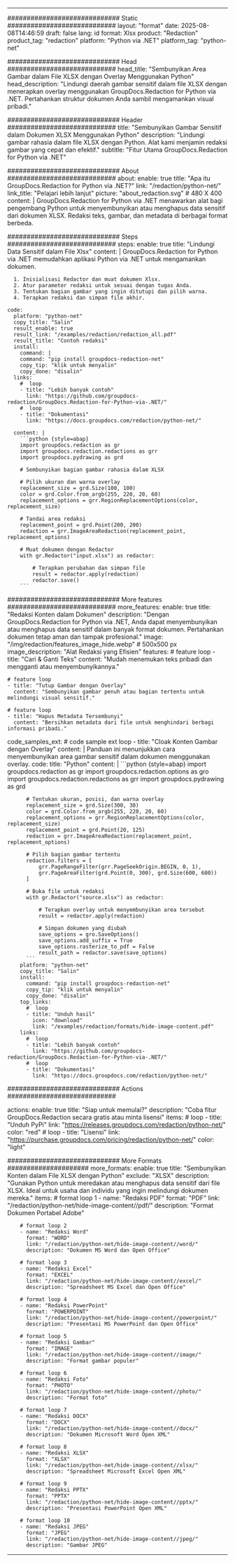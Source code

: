 
---
############################# Static ############################
layout: "format"
date:  2025-08-08T14:46:59
draft: false
lang: id
format: Xlsx
product: "Redaction"
product_tag: "redaction"
platform: "Python via .NET"
platform_tag: "python-net"

############################# Head ############################
head_title: "Sembunyikan Area Gambar dalam File XLSX dengan Overlay Menggunakan Python"
head_description: "Lindungi daerah gambar sensitif dalam file XLSX dengan menerapkan overlay menggunakan GroupDocs.Redaction for Python via .NET. Pertahankan struktur dokumen Anda sambil mengamankan visual pribadi."

############################# Header ############################
title: "Sembunyikan Gambar Sensitif dalam Dokumen XLSX Menggunakan Python" 
description: "Lindungi gambar rahasia dalam file XLSX dengan Python. Alat kami menjamin redaksi gambar yang cepat dan efektif."
subtitle: "Fitur Utama GroupDocs.Redaction for Python via .NET" 

############################# About ############################
about:
    enable: true
    title: "Apa itu GroupDocs.Redaction for Python via .NET?"
    link: "/redaction/python-net/"
    link_title: "Pelajari lebih lanjut"
    picture: "about_redaction.svg" # 480 X 400
    content: |
       GroupDocs.Redaction for Python via .NET menawarkan alat bagi pengembang Python untuk menyembunyikan atau menghapus data sensitif dari dokumen XLSX. Redaksi teks, gambar, dan metadata di berbagai format berbeda.

############################# Steps ############################
steps:
    enable: true
    title: "Lindungi Data Sensitif dalam File Xlsx"
    content: |
      GroupDocs.Redaction for Python via .NET memudahkan aplikasi Python via .NET untuk mengamankan dokumen.
      
      1. Inisialisasi Redactor dan muat dokumen Xlsx.
      2. Atur parameter redaksi untuk sesuai dengan tugas Anda.
      3. Tentukan bagian gambar yang ingin ditutupi dan pilih warna.
      4. Terapkan redaksi dan simpan file akhir.
   
    code:
      platform: "python-net"
      copy_title: "Salin"
      result_enable: true
      result_link: "/examples/redaction/redaction_all.pdf"
      result_title: "Contoh redaksi"
      install:
        command: |
        command: "pip install groupdocs-redaction-net"
        copy_tip: "klik untuk menyalin"
        copy_done: "disalin"
      links:
        #  loop
        - title: "Lebih banyak contoh"
          link: "https://github.com/groupdocs-redaction/GroupDocs.Redaction-for-Python-via-.NET/"
        #  loop
        - title: "Dokumentasi"
          link: "https://docs.groupdocs.com/redaction/python-net/"
          
      content: |
        ```python {style=abap}
        import groupdocs.redaction as gr
        import groupdocs.redaction.redactions as grr
        import groupdocs.pydrawing as grd

        # Sembunyikan bagian gambar rahasia dalam XLSX

        # Pilih ukuran dan warna overlay
        replacement_size = grd.Size(100, 100)
        color = grd.Color.from_argb(255, 220, 20, 60)
        replacement_options = grr.RegionReplacementOptions(color, replacement_size)

        # Tandai area redaksi
        replacement_point = grd.Point(200, 200)
        redaction = grr.ImageAreaRedaction(replacement_point, replacement_options)
                
        # Muat dokumen dengan Redactor
        with gr.Redactor("input.xlsx") as redactor:

            # Terapkan perubahan dan simpan file
            result = redactor.apply(redaction)
            redactor.save()
        ```            


############################# More features ############################
more_features:
  enable: true
  title: "Redaksi Konten dalam Dokumen"
  description: "Dengan GroupDocs.Redaction for Python via .NET, Anda dapat menyembunyikan atau menghapus data sensitif dalam banyak format dokumen. Pertahankan dokumen tetap aman dan tampak profesional."
  image: "/img/redaction/features_image_hide.webp" # 500x500 px
  image_description: "Alat Redaksi yang Efisien"
  features:
    # feature loop
    - title: "Cari & Ganti Teks"
      content: "Mudah menemukan teks pribadi dan mengganti atau menyembunyikannya."

    # feature loop
    - title: "Tutup Gambar dengan Overlay"
      content: "Sembunyikan gambar penuh atau bagian tertentu untuk melindungi visual sensitif."

    # feature loop
    - title: "Hapus Metadata Tersembunyi"
      content: "Bersihkan metadata dari file untuk menghindari berbagi informasi pribadi."
      
  code_samples_ext:
    # code sample ext loop
    - title: "Cloak Konten Gambar dengan Overlay"
      content: |
        Panduan ini menunjukkan cara menyembunyikan area gambar sensitif dalam dokumen menggunakan overlay.
      code:
        title: "Python"
        content: |
          ```python {style=abap}
          import groupdocs.redaction as gr
          import groupdocs.redaction.options as gro
          import groupdocs.redaction.redactions as grr
          import groupdocs.pydrawing as grd

          # Tentukan ukuran, posisi, dan warna overlay
          replacement_size = grd.Size(300, 30)
          color = grd.Color.from_argb(255, 220, 20, 60)
          replacement_options = grr.RegionReplacementOptions(color, replacement_size)
          replacement_point = grd.Point(20, 125)
          redaction = grr.ImageAreaRedaction(replacement_point, replacement_options)

          # Pilih bagian gambar tertentu
          redaction.filters = [
              grr.PageRangeFilter(grr.PageSeekOrigin.BEGIN, 0, 1),
              grr.PageAreaFilter(grd.Point(0, 300), grd.Size(600, 600))
          ]

          # Buka file untuk redaksi
          with gr.Redactor("source.xlsx") as redactor:

              # Terapkan overlay untuk menyembunyikan area tersebut
              result = redactor.apply(redaction)

              # Simpan dokumen yang diubah
              save_options = gro.SaveOptions()
              save_options.add_suffix = True
              save_options.rasterize_to_pdf = False
              result_path = redactor.save(save_options)
          ```
        platform: "python-net"
        copy_title: "Salin"
        install:
          command: "pip install groupdocs-redaction-net"
          copy_tip: "klik untuk menyalin"
          copy_done: "disalin"
        top_links:
          #  loop
          - title: "Unduh hasil"
            icon: "download"
            link: "/examples/redaction/formats/hide-image-content.pdf"
        links:
          #  loop
          - title: "Lebih banyak contoh"
            link: "https://github.com/groupdocs-redaction/GroupDocs.Redaction-for-Python-via-.NET/"
          #  loop
          - title: "Dokumentasi"
            link: "https://docs.groupdocs.com/redaction/python-net/"


############################# Actions ############################

actions:
  enable: true
  title: "Siap untuk memulai?"
  description: "Coba fitur GroupDocs.Redaction secara gratis atau minta lisensi"
  items:
    #  loop
    - title: "Unduh PyPi"
      link: "https://releases.groupdocs.com/redaction/python-net/"
      color: "red"
        #  loop
    - title: "Lisensi"
      link: "https://purchase.groupdocs.com/pricing/redaction/python-net/"
      color: "light"


############################# More Formats #####################
more_formats:
    enable: true
    title: "Sembunyikan Konten dalam File XLSX dengan Python"
    exclude: "XLSX"
    description: "Gunakan Python untuk meredakan atau menghapus data sensitif dari file XLSX. Ideal untuk usaha dan individu yang ingin melindungi dokumen mereka."
    items: 
        # format loop 1
        - name: "Redaksi PDF"
          format: "PDF"
          link: "/redaction/python-net/hide-image-content//pdf/"
          description: "Format Dokumen Portabel Adobe"

        # format loop 2
        - name: "Redaksi Word"
          format: "WORD"
          link: "/redaction/python-net/hide-image-content//word/"
          description: "Dokumen MS Word dan Open Office"
          
        # format loop 3
        - name: "Redaksi Excel"
          format: "EXCEL"
          link: "/redaction/python-net/hide-image-content//excel/"
          description: "Spreadsheet MS Excel dan Open Office"

        # format loop 4
        - name: "Redaksi PowerPoint"
          format: "POWERPOINT"
          link: "/redaction/python-net/hide-image-content//powerpoint/"
          description: "Presentasi MS PowerPoint dan Open Office"

        # format loop 5
        - name: "Redaksi Gambar"
          format: "IMAGE"
          link: "/redaction/python-net/hide-image-content//image/"
          description: "Format gambar populer"

        # format loop 6
        - name: "Redaksi Foto"
          format: "PHOTO"
          link: "/redaction/python-net/hide-image-content//photo/"
          description: "Format foto"

        # format loop 7
        - name: "Redaksi DOCX"
          format: "DOCX"
          link: "/redaction/python-net/hide-image-content//docx/"
          description: "Dokumen Microsoft Word Open XML"
          
        # format loop 8
        - name: "Redaksi XLSX"
          format: "XLSX"
          link: "/redaction/python-net/hide-image-content//xlsx/"
          description: "Spreadsheet Microsoft Excel Open XML"
          
        # format loop 9
        - name: "Redaksi PPTX"
          format: "PPTX"
          link: "/redaction/python-net/hide-image-content//pptx/"
          description: "Presentasi PowerPoint Open XML"

        # format loop 10
        - name: "Redaksi JPEG"
          format: "JPEG"
          link: "/redaction/python-net/hide-image-content//jpeg/"
          description: "Gambar JPEG"


---